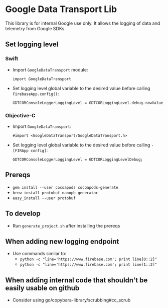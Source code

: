 # Google Data Transport Lib

This library is for internal Google use only. It allows the logging of data and
telemetry from Google SDKs.

## Set logging level

### Swift

- Import `GoogleDataTransport` module: 
    ```
    import GoogleDataTransport
    ```
- Set logging level global variable to the desired value before calling `FirebaseApp.config()`:
    ```
    GDTCORConsoleLoggerLoggingLevel = GDTCORLoggingLevel.debug.rawValue
    ```
### Objective-C

- Import `GoogleDataTransport`:
    ```
    #import <GoogleDataTransport/GoogleDataTransport.h>
    ```
- Set logging level global variable to the desired value before calling `-[FIRApp config]`:
    ```
    GDTCORConsoleLoggerLoggingLevel = GDTCORLoggingLevelDebug;
    ```

## Prereqs

- `gem install --user cocoapods cocoapods-generate`
- `brew install protobuf nanopb-generator`
- `easy_install --user protobuf`

## To develop

- Run `generate_project.sh` after installing the prereqs

## When adding new logging endpoint

- Use commands similar to:
    - `python -c "line='https://www.firebase.com'; print line[0::2]" `
    - `python -c "line='https://www.firebase.com'; print line[1::2]" `

## When adding internal code that shouldn't be easily usable on github

- Consider using go/copybara-library/scrubbing#cc_scrub